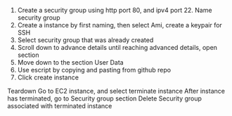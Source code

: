 1. Create a security group using http port 80, and ipv4 port 22. Name security group
2. Create a instance by first naming, then select Ami, create a keypair for SSH
3. Select security group that was already created
4. Scroll down to advance details until reaching advanced details, open section
5. Move down to the section User Data
6. Use escript by copying and pasting from github repo
7. Click create instance


Teardown
Go to EC2 instance, and select terminate instance
After instance has terminated, go to Security group section
Delete Security group associated with terminated instance
